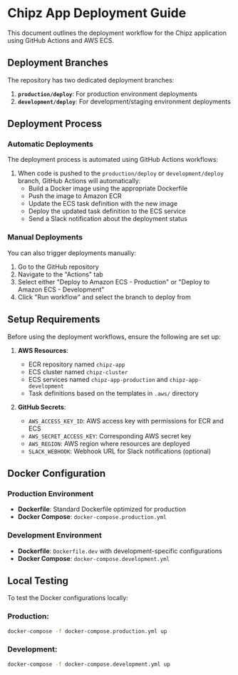 # Chipz App Deployment Guide

This document outlines the deployment workflow for the Chipz application using GitHub Actions and AWS ECS.

## Deployment Branches

The repository has two dedicated deployment branches:

1. **`production/deploy`**: For production environment deployments
2. **`development/deploy`**: For development/staging environment deployments

## Deployment Process

### Automatic Deployments

The deployment process is automated using GitHub Actions workflows:

1. When code is pushed to the `production/deploy` or `development/deploy` branch, GitHub Actions will automatically:
   - Build a Docker image using the appropriate Dockerfile
   - Push the image to Amazon ECR
   - Update the ECS task definition with the new image
   - Deploy the updated task definition to the ECS service
   - Send a Slack notification about the deployment status

### Manual Deployments

You can also trigger deployments manually:

1. Go to the GitHub repository
2. Navigate to the "Actions" tab
3. Select either "Deploy to Amazon ECS - Production" or "Deploy to Amazon ECS - Development"
4. Click "Run workflow" and select the branch to deploy from

## Setup Requirements

Before using the deployment workflows, ensure the following are set up:

1. **AWS Resources**:
   - ECR repository named `chipz-app`
   - ECS cluster named `chipz-cluster`
   - ECS services named `chipz-app-production` and `chipz-app-development`
   - Task definitions based on the templates in `.aws/` directory

2. **GitHub Secrets**:
   - `AWS_ACCESS_KEY_ID`: AWS access key with permissions for ECR and ECS
   - `AWS_SECRET_ACCESS_KEY`: Corresponding AWS secret key
   - `AWS_REGION`: AWS region where resources are deployed
   - `SLACK_WEBHOOK`: Webhook URL for Slack notifications (optional)

## Docker Configuration

### Production Environment

- **Dockerfile**: Standard Dockerfile optimized for production
- **Docker Compose**: `docker-compose.production.yml`

### Development Environment

- **Dockerfile**: `Dockerfile.dev` with development-specific configurations
- **Docker Compose**: `docker-compose.development.yml`

## Local Testing

To test the Docker configurations locally:

### Production:

```bash
docker-compose -f docker-compose.production.yml up
```

### Development:

```bash
docker-compose -f docker-compose.development.yml up
```
